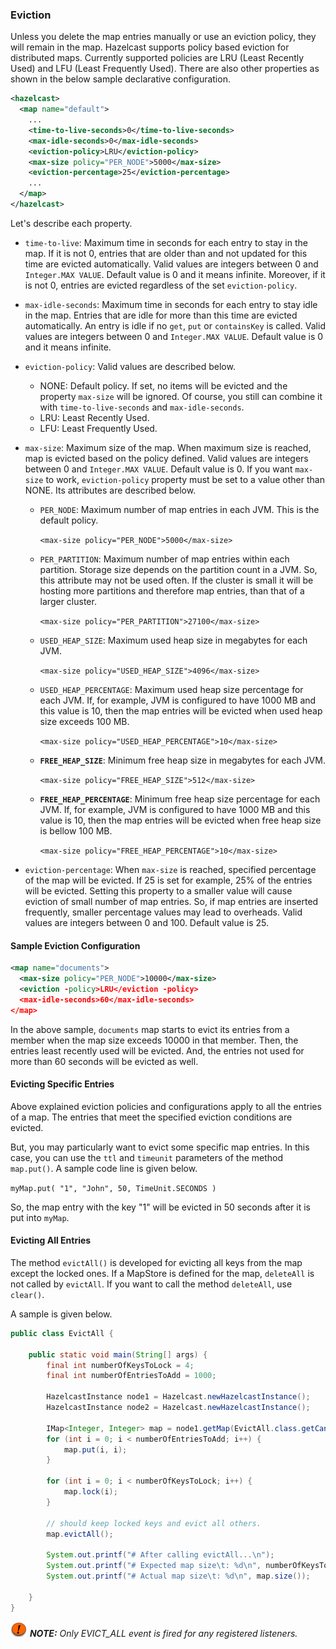 
### Eviction

Unless you delete the map entries manually or use an eviction policy, they will remain in the map. Hazelcast supports policy based eviction for distributed maps. Currently supported policies are LRU (Least Recently Used) and LFU (Least Frequently Used). There are also other properties as shown in the below sample declarative configuration. 

```xml
<hazelcast>
  <map name="default">
    ...
    <time-to-live-seconds>0</time-to-live-seconds>
    <max-idle-seconds>0</max-idle-seconds>
    <eviction-policy>LRU</eviction-policy>
    <max-size policy="PER_NODE">5000</max-size>
    <eviction-percentage>25</eviction-percentage>
    ...
  </map>
</hazelcast>
```

Let's describe each property. 

-	`time-to-live`: Maximum time in seconds for each entry to stay in the map. If it is not 0, entries that are older than and not updated for this time are evicted automatically. Valid values are integers between 0 and `Integer.MAX VALUE`. Default value is 0 and it means infinite. Moreover, if it is not 0, entries are evicted regardless of the set `eviction-policy`.  
-	`max-idle-seconds`: Maximum time in seconds for each entry to stay idle in the map. Entries that are idle for more than this time are evicted automatically. An entry is idle if no `get`, `put` or `containsKey` is called. Valid values are integers between 0 and `Integer.MAX VALUE`. Default value is 0 and it means infinite.
-	`eviction-policy`: Valid values are described below.
	- NONE: Default policy. If set, no items will be evicted and the property `max-size` will be ignored.  Of course, you still can combine it with `time-to-live-seconds` and `max-idle-seconds`.
	- LRU: Least Recently Used.
	- LFU: Least Frequently Used.	

-	`max-size`: Maximum size of the map. When maximum size is reached, map is evicted based on the policy defined. Valid values are integers between 0 and `Integer.MAX VALUE`. Default value is 0. If you want `max-size` to work, `eviction-policy` property must be set to a value other than NONE. Its attributes are described below.
	- `PER_NODE`: Maximum number of map entries in each JVM. This is the default policy.	
	
		`<max-size policy="PER_NODE">5000</max-size>`
		
	- `PER_PARTITION`: Maximum number of map entries within each partition. Storage size depends on the partition count in a JVM. So, this attribute may not be used often. If the cluster is small it will be hosting more partitions and therefore map entries, than that of a larger cluster.
	
		`<max-size policy="PER_PARTITION">27100</max-size>`

	- `USED_HEAP_SIZE`: Maximum used heap size in megabytes for each JVM.
	
		`<max-size policy="USED_HEAP_SIZE">4096</max-size>`

	- `USED_HEAP_PERCENTAGE`: Maximum used heap size percentage for each JVM. If, for example, JVM is configured to have 1000 MB and this value is 10, then the map entries will be evicted when used heap size exceeds 100 MB.
	
		`<max-size policy="USED_HEAP_PERCENTAGE">10</max-size>`

	- **`FREE_HEAP_SIZE`**: Minimum free heap size in megabytes for each JVM.

		`<max-size policy="FREE_HEAP_SIZE">512</max-size>`

	- **`FREE_HEAP_PERCENTAGE`**: Minimum free heap size percentage for each JVM. If, for example, JVM is configured to have 1000 MB and this value is 10, then the map entries will be evicted when free heap size is bellow 100 MB.

		`<max-size policy="FREE_HEAP_PERCENTAGE">10</max-size>`

-	`eviction-percentage`: When `max-size` is reached, specified percentage of the map will be evicted. If 25 is set for example, 25% of the entries will be evicted. Setting this property to a smaller value will cause eviction of small number of map entries. So, if map entries are inserted frequently, smaller percentage values may lead to overheads. Valid values are integers between 0 and 100. Default value is 25.


#### Sample Eviction Configuration


```xml
<map name="documents">
  <max-size policy="PER_NODE">10000</max-size>
  <eviction -policy>LRU</eviction -policy> 
  <max-idle-seconds>60</max-idle-seconds>
</map>
```

In the above sample, `documents` map starts to evict its entries from a member when the map size exceeds 10000 in that member. Then, the entries least recently used will be evicted. And, the entries not used for more than 60 seconds will be evicted as well.


#### Evicting Specific Entries


Above explained eviction policies and configurations apply to all the entries of a map. The entries that meet the specified eviction conditions are evicted.


But, you may particularly want to evict some specific map entries.  In this case, you can use the `ttl` and `timeunit` parameters of the method `map.put()`. A sample code line is given below.

`myMap.put( "1", "John", 50, TimeUnit.SECONDS )`

So, the map entry with the key "1" will be evicted in 50 seconds after it is put into `myMap`.


#### Evicting All Entries

The method `evictAll()` is developed for evicting all keys from the map except the locked ones. If a MapStore is defined for the map, `deleteAll` is not called by `evictAll`. If you want to call the method `deleteAll`, use `clear()`. 

A sample is given below.

```java
public class EvictAll {

    public static void main(String[] args) {
        final int numberOfKeysToLock = 4;
        final int numberOfEntriesToAdd = 1000;

        HazelcastInstance node1 = Hazelcast.newHazelcastInstance();
        HazelcastInstance node2 = Hazelcast.newHazelcastInstance();

        IMap<Integer, Integer> map = node1.getMap(EvictAll.class.getCanonicalName());
        for (int i = 0; i < numberOfEntriesToAdd; i++) {
            map.put(i, i);
        }

        for (int i = 0; i < numberOfKeysToLock; i++) {
            map.lock(i);
        }

        // should keep locked keys and evict all others.
        map.evictAll();

        System.out.printf("# After calling evictAll...\n");
        System.out.printf("# Expected map size\t: %d\n", numberOfKeysToLock);
        System.out.printf("# Actual map size\t: %d\n", map.size());

    }
}
```


![image](images/NoteSmall.jpg) ***NOTE:*** *Only EVICT_ALL event is fired for any registered listeners.*
     

  

